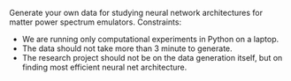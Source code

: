 
Generate your own data for studying neural network architectures for matter power spectrum emulators.
Constraints: 
- We are running only computational experiments in Python on a laptop. 
- The data should not take more than 3 minute to generate. 
- The research project should not be on the data generation itself, but on finding most efficient neural net architecture.  
